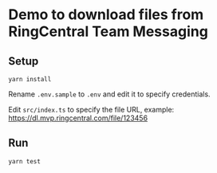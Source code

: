 # Demo to download files from RingCentral Team Messaging


## Setup

```
yarn install
```

Rename `.env.sample` to `.env` and edit it to specify credentials.

Edit `src/index.ts` to specify the file URL, example: https://dl.mvp.ringcentral.com/file/123456


## Run

```
yarn test
```
